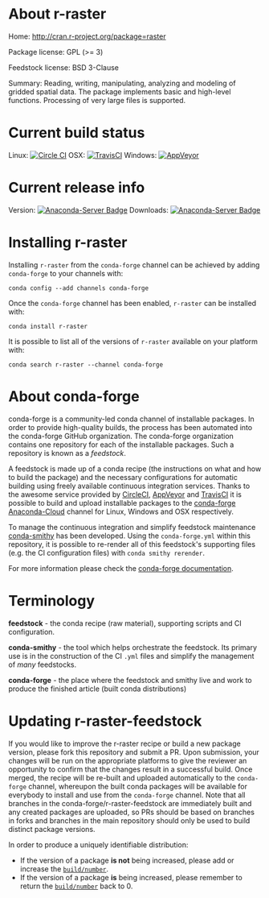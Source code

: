 About r-raster
==============

Home: http://cran.r-project.org/package=raster

Package license: GPL (>= 3)

Feedstock license: BSD 3-Clause

Summary: Reading, writing, manipulating, analyzing and modeling of gridded spatial data. The package implements basic and high-level functions. Processing of very large files is supported.



Current build status
====================

Linux: [![Circle CI](https://circleci.com/gh/conda-forge/r-raster-feedstock.svg?style=shield)](https://circleci.com/gh/conda-forge/r-raster-feedstock)
OSX: [![TravisCI](https://travis-ci.org/conda-forge/r-raster-feedstock.svg?branch=master)](https://travis-ci.org/conda-forge/r-raster-feedstock)
Windows: [![AppVeyor](https://ci.appveyor.com/api/projects/status/github/conda-forge/r-raster-feedstock?svg=True)](https://ci.appveyor.com/project/conda-forge/r-raster-feedstock/branch/master)

Current release info
====================
Version: [![Anaconda-Server Badge](https://anaconda.org/conda-forge/r-raster/badges/version.svg)](https://anaconda.org/conda-forge/r-raster)
Downloads: [![Anaconda-Server Badge](https://anaconda.org/conda-forge/r-raster/badges/downloads.svg)](https://anaconda.org/conda-forge/r-raster)

Installing r-raster
===================

Installing `r-raster` from the `conda-forge` channel can be achieved by adding `conda-forge` to your channels with:

```
conda config --add channels conda-forge
```

Once the `conda-forge` channel has been enabled, `r-raster` can be installed with:

```
conda install r-raster
```

It is possible to list all of the versions of `r-raster` available on your platform with:

```
conda search r-raster --channel conda-forge
```


About conda-forge
=================

conda-forge is a community-led conda channel of installable packages.
In order to provide high-quality builds, the process has been automated into the
conda-forge GitHub organization. The conda-forge organization contains one repository
for each of the installable packages. Such a repository is known as a *feedstock*.

A feedstock is made up of a conda recipe (the instructions on what and how to build
the package) and the necessary configurations for automatic building using freely
available continuous integration services. Thanks to the awesome service provided by
[CircleCI](https://circleci.com/), [AppVeyor](http://www.appveyor.com/)
and [TravisCI](https://travis-ci.org/) it is possible to build and upload installable
packages to the [conda-forge](https://anaconda.org/conda-forge)
[Anaconda-Cloud](http://docs.anaconda.org/) channel for Linux, Windows and OSX respectively.

To manage the continuous integration and simplify feedstock maintenance
[conda-smithy](http://github.com/conda-forge/conda-smithy) has been developed.
Using the ``conda-forge.yml`` within this repository, it is possible to re-render all of
this feedstock's supporting files (e.g. the CI configuration files) with ``conda smithy rerender``.

For more information please check the [conda-forge documentation](https://conda-forge.org/docs/).

Terminology
===========

**feedstock** - the conda recipe (raw material), supporting scripts and CI configuration.

**conda-smithy** - the tool which helps orchestrate the feedstock.
                   Its primary use is in the construction of the CI ``.yml`` files
                   and simplify the management of *many* feedstocks.

**conda-forge** - the place where the feedstock and smithy live and work to
                  produce the finished article (built conda distributions)


Updating r-raster-feedstock
===========================

If you would like to improve the r-raster recipe or build a new
package version, please fork this repository and submit a PR. Upon submission,
your changes will be run on the appropriate platforms to give the reviewer an
opportunity to confirm that the changes result in a successful build. Once
merged, the recipe will be re-built and uploaded automatically to the
`conda-forge` channel, whereupon the built conda packages will be available for
everybody to install and use from the `conda-forge` channel.
Note that all branches in the conda-forge/r-raster-feedstock are
immediately built and any created packages are uploaded, so PRs should be based
on branches in forks and branches in the main repository should only be used to
build distinct package versions.

In order to produce a uniquely identifiable distribution:
 * If the version of a package **is not** being increased, please add or increase
   the [``build/number``](http://conda.pydata.org/docs/building/meta-yaml.html#build-number-and-string).
 * If the version of a package **is** being increased, please remember to return
   the [``build/number``](http://conda.pydata.org/docs/building/meta-yaml.html#build-number-and-string)
   back to 0.